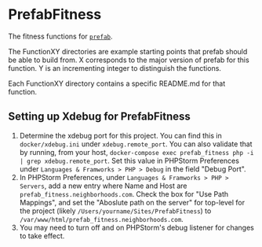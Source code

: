 # PrefabFitness
The fitness functions for [`prefab`](https://github.com/neighborhoods/prefab).

The FunctionXY directories are example starting points that prefab should be able to build from.
X corresponds to the major version of prefab for this function. 
Y is an incrementing integer to distinguish the functions.

Each FunctionXY directory contains a specific README.md for that function.

## Setting up Xdebug for PrefabFitness
1. Determine the xdebug port for this project. You can find this in `docker/xdebug.ini` under `xdebug.remote_port`. 
You can also validate that by running, from your host, 
`docker-compose exec prefab_fitness php -i | grep xdebug.remote_port`. Set this value in PHPStorm Preferences under 
`Languages & Framworks > PHP > Debug` in the field "Debug Port".
2. In PHPStorm Preferences, under `Languages & Framworks > PHP > Servers`, add a new entry where Name and Host are 
`prefab_fitness.neighborhoods.com`. Check the box for "Use Path Mappings", and set the "Aboslute path on the server" for
top-level for the project (likely `/Users/yourname/Sites/PrefabFitness`) to 
`/var/www/html/prefab_fitness.neighborhoods.com`.  
3. You may need to turn off and on PHPStorm's debug listener for changes to take effect. 

